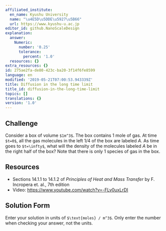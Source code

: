 ```yaml
---
affiliated_institute:
  en_name: Kyushu University
  name: "\u4E5D\u5DDE\u5927\u5B66"
  url: https://www.kyushu-u.ac.jp
editor_id: github.NanoScaleDesign
explanation:
  answer:
    Numeric:
      number: '0.25'
      tolerance:
        percent: '1.0'
  resources: {}
extra_resources: {}
id: 275ae2fa-de80-423c-ba20-3f14f6fe8599
language: en
modified: '2019-05-21T07:00:53.943339Z'
title: Diffusion in the long time limit
title_id: diffusion-in-the-long-time-limit
topics: []
translations: {}
version: '1.0'
---
```


## Challenge
Consider a box of volume `$1m^3$`. The box contains 1 mole of gas. At time `$t=0$`, all the gas molecules in the left 1/4 of the box are labeled *A*. As time goes to `$t=\infty$`, what will the density of the molecules labeled *A* be in the right half of the box? Note that there is only 1 species of gas in the box.

## Resources

- Sections 14.1.1 to 14.1.2 of *Principles of Heat and Mass Transfer* by F. Incropera et. al., 7th edition
- Video: https://www.youtube.com/watch?v=-FLv0uxLrDI

## Solution Form
Enter your solution in units of `$\text{moles} / m^3$`.
Only enter the number when checking your answer, not the units.
